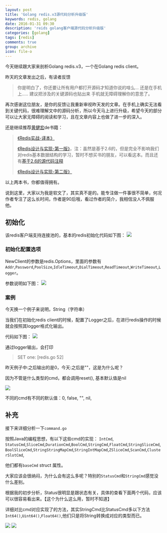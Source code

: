 ```yaml
---
layout: post
title: 'Golang redis.v3源代码分析升级版'
keywords: redis, golang
date: 2016-01-31 09:30
description: 'reids golang客户端源代码分析升级版'
categories: [golang]
tags: [redis]
comments: true
group: archive
icon: file-o
---
```


今天继续跟大家来剖析Golang redis.v3，一个在Golang redis client。

昨天的文章发出之后，有读者反馈
>你是明白了，你还要让所有用户都打开源码才知道你说的啥么... 还是在手机上..... 建议把涉及的关键源码也贴出来 手机就无障碍理解你的意思了。

再次感谢这位朋友，是你的反馈让我重新审视昨天发的文章。在手机上确实无法看到关键代码，很难理解文中的源码分析，所以今天马上进行升级，希望今天的部分可以让大家无障碍的阅读和学习，且在文章内容上也做了进一步的深入。

<!-- more -->

还是继续推荐[黄健宏](http://huangz.me/)de书籍：
>[《Redis实战-译本》](http://redisinaction.com/)
>
>[《Redis设计与实现-第一版》](http://origin.redisbook.com/)，注：虽然是基于2.6的，但是完全不影响我们对redis基本数据结构的学习，暂时不想买书的朋友，可以看这本。而且还有[基于2.6的源代码注释](https://github.com/huangz1990/annotated_redis_source)
>
>[《Redis设计与实现-第二版》](http://redisbook.com/)

以上两本书，你都值得拥有。

说到这里，大家以为我是软文了，其实真不是的。能专注做一件事很不简单，何况作者专注了这么长时间，作者是90后哦，看过作者的简介，我相信没人不佩服他。

## 初始化 ##

该redis客户端支持连接池的，基本的redis初始化代码如下图：
![](redis_init.png)

### 初始化配置选项 ###

NewClient的参数是redis.Options，里面的参数有`Addr`,`Password`,`PoolSize`,`IdleTimeout`,`DialTimeout`,`ReadTimeout`,`WriteTimeout`,`Logger`。

参数说明如下图：
![](redis_options.png)

### 案例 ###

今天换一个例子来说明，String（字符串）

当我们在初始化redis client的时候，配置了Logger之后，在进行redis操作的时候就会按照其logger格式化输出。

代码如下图：
![](redis_logger.png)

通过logger输出，会打印

>SET one:  [redis.go 52]

昨天例子中:之后输出的是0，今天:之后是""，这是为什么呢？

因为不管是什么类型的cmd，都会调用reset(), 基本默认值是nil

![](redis_cmd.png)

不同的cmd有不同的默认值：0, false, "", nil,

## 补充 ##
接下来详细分析一下`command.go`

按照Java的编程思想，有以下这些cmd的实现：
`IntCmd`, `StatusCmd`,`SliceCmd`,`DurationCmd`,`BoolCmd`,`StringCmd`,`FloatCmd`,`StringSliceCmd`,`BoolSliceCmd`,`StringStringMapCmd`,`StringIntMapCmd`,`ZSliceCmd`,`ScanCmd`,`ClusterSlotCmd`,

他们都有`baseCmd` struct 属性。

大家应该会很纳闷，为什么会有这么多呢？特别的`StatusCmd`和`StringCmd`感觉没什么差别。

根据我的初步分析，Status很明显是跟状态有关，具体的查看下面两个代码，应该可以很容易看出来。【这个为什么这么用，暂时不知道】

详细对比cmd对应实现了的方法，其实StringCmd比StatusCmd多以下方法`Int64()`,`Uint64()`,`Float64()`,他们只是将String转换成对应的类型而已。

![](redis_get.png)
![](redis_status.png)
